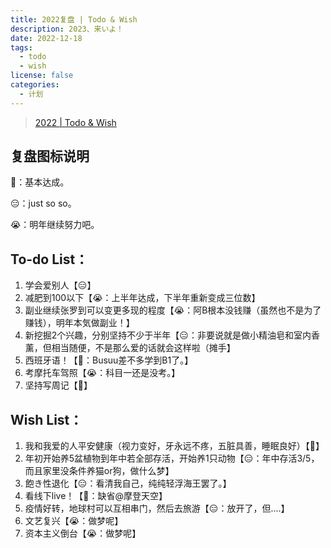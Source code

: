 ```yaml
---
title: 2022复盘 | Todo & Wish
description: 2023、来いよ！
date: 2022-12-18
tags:
  - todo
  - wish
license: false
categories:
  - 计划
---
```


> [2022 | Todo & Wish](https://littlehuman.vercel.app/2022/2022-todo-wish/)

## 复盘图标说明
🥰：基本达成。

😑：just so so。

😭：明年继续努力吧。

## To-do List：

1.  学会爱别人【😑】
2.  减肥到100以下【😭：上半年达成，下半年重新变成三位数】
3.  副业继续张罗到可以变更多现的程度【😭：阿B根本没钱赚（虽然也不是为了赚钱），明年本気做副业！】
4.  新挖掘2个兴趣，分别坚持不少于半年【😑：非要说就是做小精油皂和室内香薰，但相当随便，不是那么爱的话就会这样啦（摊手】
5.  西班牙语！【🥰：Busuu差不多学到B1了。】
6.  考摩托车驾照【😭：科目一还是没考。】
7.  坚持写周记【🥰】

## Wish List：

1.  我和我爱的人平安健康（视力变好，牙永远不疼，五脏具善，睡眠良好）【🥰】
2.  年初开始养5盆植物到年中若全部存活，开始养1只动物【😑：年中存活3/5，而且家里没条件养猫or狗，做什么梦】
3.  飽き性退化【😑：看清我自己，纯纯轻浮海王罢了。】
4.  看线下live！【🥰：缺省@摩登天空】
5.  疫情好转，地球村可以互相串门，然后去旅游【😑：放开了，但....】
6.  文艺复兴【😭：做梦呢】
7.  资本主义倒台【😭：做梦呢】